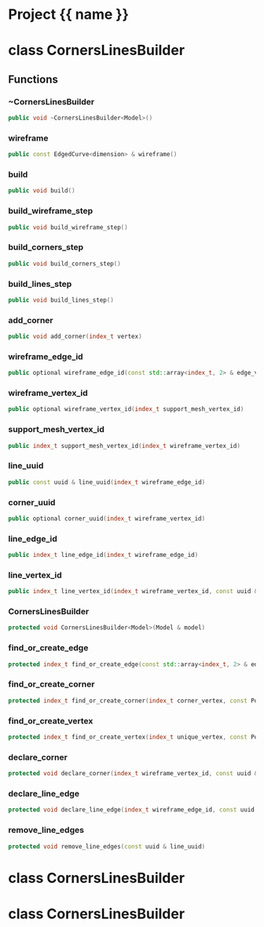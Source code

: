 <script setup>
import {useRoute} from 'vitepress'
const {path} = useRoute()
const tokens = path.split('/')
const words = tokens[2].split('-');
for (let i = 0; i < words.length; i++) {
    words[i] = words[i].charAt(0).toUpperCase() + words[i].slice(1);
    words[i] = words[i].replace('geode', 'Geode')
}
const name = words.join('-');
</script>
# Project {{ name }}

# class CornersLinesBuilder


## Functions

### ~CornersLinesBuilder

```cpp
public void ~CornersLinesBuilder<Model>()
```


### wireframe

```cpp
public const EdgedCurve<dimension> & wireframe()
```


### build

```cpp
public void build()
```


### build_wireframe_step

```cpp
public void build_wireframe_step()
```

### build_corners_step

```cpp
public void build_corners_step()
```


### build_lines_step

```cpp
public void build_lines_step()
```


### add_corner

```cpp
public void add_corner(index_t vertex)
```


### wireframe_edge_id

```cpp
public optional wireframe_edge_id(const std::array<index_t, 2> & edge_vertices)
```


### wireframe_vertex_id

```cpp
public optional wireframe_vertex_id(index_t support_mesh_vertex_id)
```


### support_mesh_vertex_id

```cpp
public index_t support_mesh_vertex_id(index_t wireframe_vertex_id)
```


### line_uuid

```cpp
public const uuid & line_uuid(index_t wireframe_edge_id)
```


### corner_uuid

```cpp
public optional corner_uuid(index_t wireframe_vertex_id)
```


### line_edge_id

```cpp
public index_t line_edge_id(index_t wireframe_edge_id)
```


### line_vertex_id

```cpp
public index_t line_vertex_id(index_t wireframe_vertex_id, const uuid & output_line_uuid)
```


### CornersLinesBuilder

```cpp
protected void CornersLinesBuilder<Model>(Model & model)
```


### find_or_create_edge

```cpp
protected index_t find_or_create_edge(const std::array<index_t, 2> & edge_vertices, const std::array<Point<dimension>, 2> & edge_points)
```


### find_or_create_corner

```cpp
protected index_t find_or_create_corner(index_t corner_vertex, const Point<dimension> & corner_point)
```


### find_or_create_vertex

```cpp
protected index_t find_or_create_vertex(index_t unique_vertex, const Point<dimension> & point)
```


### declare_corner

```cpp
protected void declare_corner(index_t wireframe_vertex_id, const uuid & corner_uuid)
```


### declare_line_edge

```cpp
protected void declare_line_edge(index_t wireframe_edge_id, const uuid & line_uuid, index_t line_edge_id)
```


### remove_line_edges

```cpp
protected void remove_line_edges(const uuid & line_uuid)
```




# class CornersLinesBuilder


# class CornersLinesBuilder


